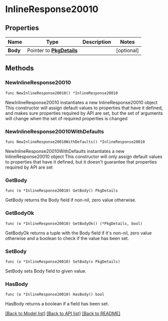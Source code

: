 # InlineResponse20010

## Properties

Name | Type | Description | Notes
------------ | ------------- | ------------- | -------------
**Body** | Pointer to [**PkgDetails**](PkgDetails.md) |  | [optional] 

## Methods

### NewInlineResponse20010

`func NewInlineResponse20010() *InlineResponse20010`

NewInlineResponse20010 instantiates a new InlineResponse20010 object
This constructor will assign default values to properties that have it defined,
and makes sure properties required by API are set, but the set of arguments
will change when the set of required properties is changed

### NewInlineResponse20010WithDefaults

`func NewInlineResponse20010WithDefaults() *InlineResponse20010`

NewInlineResponse20010WithDefaults instantiates a new InlineResponse20010 object
This constructor will only assign default values to properties that have it defined,
but it doesn't guarantee that properties required by API are set

### GetBody

`func (o *InlineResponse20010) GetBody() PkgDetails`

GetBody returns the Body field if non-nil, zero value otherwise.

### GetBodyOk

`func (o *InlineResponse20010) GetBodyOk() (*PkgDetails, bool)`

GetBodyOk returns a tuple with the Body field if it's non-nil, zero value otherwise
and a boolean to check if the value has been set.

### SetBody

`func (o *InlineResponse20010) SetBody(v PkgDetails)`

SetBody sets Body field to given value.

### HasBody

`func (o *InlineResponse20010) HasBody() bool`

HasBody returns a boolean if a field has been set.


[[Back to Model list]](../README.md#documentation-for-models) [[Back to API list]](../README.md#documentation-for-api-endpoints) [[Back to README]](../README.md)


